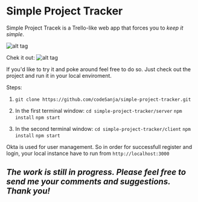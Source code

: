 # Simple Project Tracker

Simple Project Tracek is a Trello-like web app that forces you to *keep it simple*.

![alt tag](https://lh3.googleusercontent.com/US7_NlPh6Q0T29eiqqovh4xNSf-caQ-uwP5SqKHjOPpxG28pzr-_XHEDzHHUjdQ_Sly26GOfun2htJdzk5Xk=w1902-h921-rw)


Chek it out:
![alt tag](https://lh4.googleusercontent.com/ng2T1AqU2gkV5dnUNn1o51TP2AFYQpkwgRwGNHyYoLZDqO8LrE8985KntxMKX4BOmHflcfnhipL_taibow-6=w1902-h921-rw)

If you'd like to try it and poke around feel free to do so.
Just check out the project and run it in your local enviroment.

Steps:
1. `git clone https://github.com/codeSanja/simple-project-tracker.git`

2. In the first terminal window: 
`cd simple-project-tracker/server`
`npm install`
`npm start`

3. In the second terminal window: 
`cd simple-project-tracker/client`
`npm install`
`npm start`

Okta is used for user management. So in order for successfull register and login, your local instance have to run from `http://localhost:3000`


## *The work is still in progress. Please feel free to send me your comments and suggestions. Thank you!*
